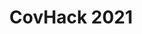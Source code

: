 ---
slug: "/covHack"
title: "CovHack 2021"
startDate: "2021-02-15"
endDate: "2021-02-21"
eventUrl: "https://covhack.org/"
imageUrl: "https://covhack.org/covhack-logo-white.png"
promoCode:
    available: true
    code: 'fojfojowfjoewjofejw'
    amount: '20'
    currency: '£'
challenges:
    - challenge: "something"
      prize: "Something"
demoVideo:
    available: true
    url: 'demovideo.url'
workshop:
    available: true
    time: "00:00"
    location: "jwfojfwof"
---